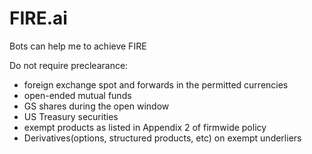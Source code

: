 # FIRE.ai
Bots can help me to achieve FIRE

Do not require preclearance:
- foreign exchange spot and forwards in the permitted currencies
- open-ended mutual funds
- GS shares during the open window
- US Treasury securities
- exempt products as listed in Appendix 2 of firmwide policy
- Derivatives(options, structured products, etc) on exempt underliers

